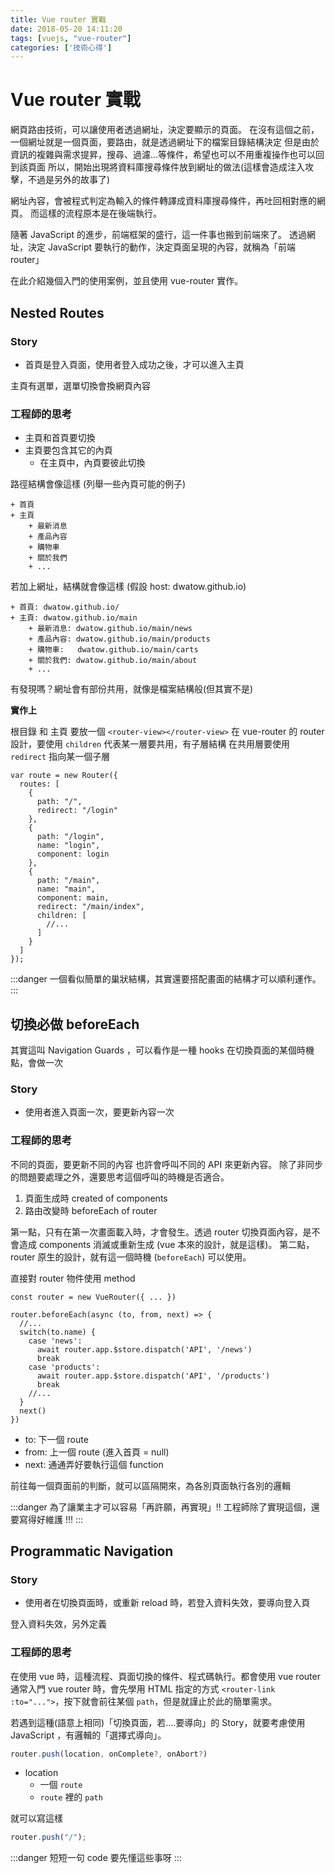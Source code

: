 ```yaml
---
title: Vue router 實戰
date: 2018-05-20 14:11:20
tags: [vuejs, "vue-router"]
categories: ['技術心得']
---
```


# Vue router 實戰

網頁路由技術，可以讓使用者透過網址，決定要顯示的頁面。
在沒有這個之前，一個網址就是一個頁面，要路由，就是透過網址下的檔案目錄結構決定
但是由於資訊的複雜與需求提昇，搜尋、過濾...等條件，希望也可以不用重複操作也可以回到該頁面
所以，開始出現將資料庫搜尋條件放到網址的做法(這樣會造成注入攻擊，不過是另外的故事了)

網址內容，會被程式判定為輸入的條件轉譯成資料庫搜尋條件，再吐回相對應的網頁。
而這樣的流程原本是在後端執行。

隨著 JavaScript 的進步，前端框架的盛行，這一件事也搬到前端來了。
透過網址，決定 JavaScript 要執行的動作，決定頁面呈現的內容，就稱為「前端 router」

在此介紹幾個入門的使用案例，並且使用 vue-router 實作。

## Nested Routes

### Story

- 首頁是登入頁面，使用者登入成功之後，才可以進入主頁

主頁有選單，選單切換會換網頁內容

### 工程師的思考

- 主頁和首頁要切換
- 主頁要包含其它的內頁
  - 在主頁中，內頁要彼此切換

路徑結構會像這樣 (列舉一些內頁可能的例子)

```
+ 首頁
+ 主頁
    + 最新消息
    + 產品內容
    + 購物車
    + 關於我們
    + ...
```

若加上網址，結構就會像這樣
(假設 host: dwatow.github.io)

```
+ 首頁: dwatow.github.io/
+ 主頁: dwatow.github.io/main
    + 最新消息: dwatow.github.io/main/news
    + 產品內容: dwatow.github.io/main/products
    + 購物車:   dwatow.github.io/main/carts
    + 關於我們: dwatow.github.io/main/about
    + ...
```

有發現嗎？網址會有部份共用，就像是檔案結構般(但其實不是)

**實作上**

根目錄 和 主頁 要放一個 `<router-view></router-view>`
在 vue-router 的 router 設計，要使用 `children` 代表某一層要共用，有子層結構
在共用層要使用 `redirect` 指向某一個子層

```javascript=
var route = new Router({
  routes: [
    {
      path: "/",
      redirect: "/login"
    },
    {
      path: "/login",
      name: "login",
      component: login
    },
    {
      path: "/main",
      name: "main",
      component: main,
      redirect: "/main/index",
      children: [
        //...
      ]
    }
  ]
});
```

:::danger
一個看似簡單的巢狀結構，其實還要搭配畫面的結構才可以順利運作。
:::

## 切換必做 beforeEach

其實這叫 Navigation Guards ，可以看作是一種 hooks
在切換頁面的某個時機點，會做一次

### Story

- 使用者進入頁面一次，要更新內容一次

### 工程師的思考

不同的頁面，要更新不同的內容
也許會呼叫不同的 API 來更新內容。
除了非同步的問題要處理之外，還要思考這個呼叫的時機是否適合。

1. 頁面生成時 created of components
2. 路由改變時 beforeEach of router

第一點，只有在第一次畫面載入時，才會發生。透過 router 切換頁面內容，是不會造成 components 消滅或重新生成 (vue 本來的設計，就是這樣)。
第二點， router 原生的設計，就有這一個時機 (`beforeEach`) 可以使用。

直接對 router 物件使用 method

```javascript=
const router = new VueRouter({ ... })

router.beforeEach(async (to, from, next) => {
  //...
  switch(to.name) {
    case 'news':
      await router.app.$store.dispatch('API', '/news')
      break
    case 'products':
      await router.app.$store.dispatch('API', '/products')
      break
    //...
  }
  next()
})
```

- to: 下一個 route
- from: 上一個 route (進入首頁 = null)
- next: 通通弄好要執行這個 function

前往每一個頁面前的判斷，就可以區隔開來，為各別頁面執行各別的邏輯

:::danger
為了讓業主才可以容易「再許願，再實現」!!
工程師除了實現這個，還要寫得好維護 !!!
:::

## Programmatic Navigation

### Story

- 使用者在切換頁面時，或重新 reload 時，若登入資料失效，要導向登入頁

登入資料失效，另外定義

### 工程師的思考

在使用 vue 時，這種流程、頁面切換的條件、程式碼執行。都會使用 vue router
通常入門 vue router 時，會先學用 HTML 指定的方式 `<router-link :to="...">`，按下就會前往某個 `path`，但是就謹止於此的簡單需求。

若遇到這種(語意上相同)「切換頁面，若....要導向」的 Story，就要考慮使用 JavaScript ，有邏輯的「選擇式導向」。

```javascript
router.push(location, onComplete?, onAbort?)
```

- location
  - 一個 `route`
  - `route` 裡的 `path`

就可以寫這樣

```javascript
router.push("/");
```

:::danger
短短一句 code 要先懂這些事呀
:::
